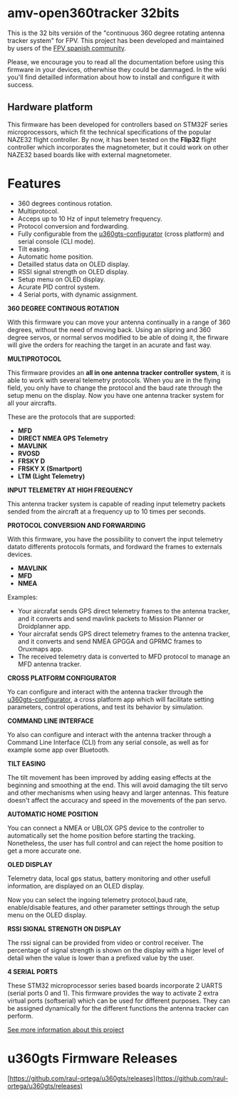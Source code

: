 # amv-open360tracker 32bits 

This is the 32 bits versión of the "continuous 360 degree rotating antenna tracker system" for FPV. This project has been developed and maintained by users of the [FPV spanish community](http://www.aeromodelismovirtual.com/showthread.php?t=34530).

Please, we encourage you to read all the documentation before using this firmware in your devices, otherwhise they could be dammaged. In the wiki you'll find detailled information about how to install and configure it with success.

## Hardware platform

This firmware has been developed for controllers based on STM32F series microprocessors, which fit the technical specifications of the popular NAZE32 flight controller. By now, it has been tested on the **Flip32** flight controller which incorporates the magnetometer, but it could work on other NAZE32 based boards like with external magnetometer.

# Features

* 360 degrees continous rotation.
* Multiprotocol.
* Acceps up to 10 Hz of input telemetry frequency.
* Protocol conversion and fordwarding.
* Fully configurable from the [u360gts-configurator](https://github.com/raul-ortega/u360gts-configurator) (cross platform) and serial console (CLI mode).
* Tilt easing.
* Automatic home position.
* Detailled status data on OLED display.
* RSSI signal strength on OLED display.
* Setup menu on OLED display.
* Acurate PID control system.
* 4 Serial ports, with dynamic assignment.


**360 DEGREE CONTINOUS ROTATION**

With this firmware you can move your antenna continually in a range of 360 degrees, without the need of moving back. Using an slipring and 360 degree servos, or normal servos modified to be able of doing it, the firware will give the orders for reaching the target in an acurate and fast way.

**MULTIPROTOCOL**

This firmware provides an **all in one antenna tracker controller system**, it is able to work with several telemetry protocols. When you are in the flying field, you only have to change the protocol and the baud rate through the setup menu on the display. Now you have one antenna tracker system for all your aircrafts.

These are the protocols that are supported:

- **MFD** 
- **DIRECT NMEA GPS Telemetry**
- **MAVLINK**
- **RVOSD**
- **FRSKY D**
- **FRSKY X (Smartport)**
- **LTM (Light Telemetry)**

**INPUT TELEMETRY AT HIGH FREQUENCY**

This antenna tracker system is capable of reading input telemetry packets sended from the aircraft at a frequency up to 10 times per seconds.

**PROTOCOL CONVERSION AND FORWARDING**

With this firmware, you have the possibility to convert the input telemetry datato differents protocols formats, and fordward the frames to externals devices. 

- **MAVLINK** 
- **MFD**
- **NMEA**

Examples:

* Your aircrafat sends GPS direct telemetry frames to the antenna tracker, and it converts and send mavlink packets to Mission Planner or Droidplanner app.
* Your aircrafat sends GPS direct telemetry frames to the antenna tracker, and it converts and send NMEA GPGGA and GPRMC frames to Oruxmaps app.
* The received telemetry data is converted to MFD protocol to manage an MFD antenna tracker. 

**CROSS PLATFORM CONFIGURATOR**

Yo can configure and interact with the antenna tracker through the [u360gts-configurator](https://github.com/raul-ortega/u360gts-configurator), a cross platform  app which will facilitate setting parameters, control operations, and test its behavior by simulation.

**COMMAND LINE INTERFACE**

Yo also can configure and interact with the antenna tracker through a Command Line Interface (CLI) from any serial console, as well as for example some app over Bluetooth.

**TILT EASING**

The tilt  movement has been improved by adding easing effects at the beginning and smoothing at the end. This will avoid damaging the tilt servo and other mechanisms when using heavy and larger antennas. This feature doesn't affect the accuracy and speed in the movements of the pan servo.

**AUTOMATIC HOME POSITION**

You can connect a NMEA or UBLOX GPS device to the controller to automatically set the home position before starting the tracking. Nonetheless, the user has full control and can reject the home position to get a more accurate one.

**OLED DISPLAY**

Telemetry data, local gps status, battery monitoring and other usefull information, are displayed on an OLED display.

Now you can select the ingoing telemetry protocol,baud rate, enable/disable features, and other parameter settings through the setup menu on the OLED display.

**RSSI SIGNAL STRENGTH ON DISPLAY**

The rssi signal can be provided from video or control receiver. The percentage of signal strength is shown on the display with a higer level of detail when the value is lower than a prefixed value by the user.

**4 SERIAL PORTS**

These STM32 microprocessor series based boards incorporate 2 UARTS (serial ports 0 and 1). This firmware provides the way to activate 2 extra virtual ports (softserial) which can be used for different purposes. They can be assigned dynamically for the different functions the antenna tracker can perform.

[See more information about this project](http://www.u360gts.com/)

# u360gts Firmware Releases

[https://github.com/raul-ortega/u360gts/releases](https://github.com/raul-ortega/u360gts/releases)

